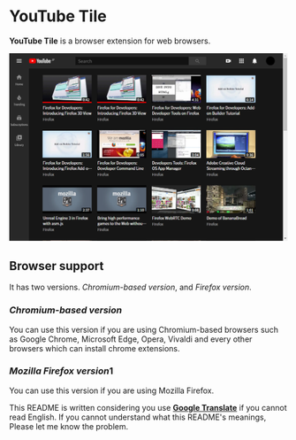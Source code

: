 # YouTube Tile

**YouTube Tile** is a browser extension for web browsers.

![screenshot_playlist](./README/screenshot_playlist.png)

## Browser support

It has two versions. *Chromium-based version*, and *Firefox version*.

### *Chromium-based version*
You can use this version if you are using Chromium-based browsers such as Google Chrome,  Microsoft Edge, Opera, Vivaldi and every other browsers which can install chrome extensions.

### *Mozilla Firefox version*1
You can use this version if you are using Mozilla Firefox.

This README is written considering you use [**Google Translate**](https://translate.google.com/) if you cannot read English. If you cannot understand what this README's meanings, Please let me know the problem.